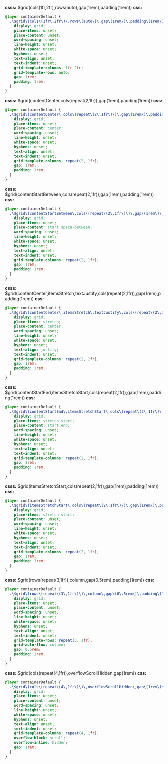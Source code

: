 **csss:** $grid(cols(1fr,2fr),rows(auto),gap(1rem),padding(1rem))
**css:**
```css
@layer containerDefault {
  .\$grid\(cols\(1fr\,2fr\)\,rows\(auto\)\,gap\(1rem\)\,padding\(1rem\)\) {
    display: grid;
    place-items: unset;
    place-content: unset;
    word-spacing: unset;
    line-height: unset;
    white-space: unset;
    hyphens: unset;
    text-align: unset;
    text-indent: unset;
    grid-template-columns: 1fr 2fr;
    grid-template-rows: auto;
    gap: 1rem;
    padding: 1rem;
  }
}
```

**csss:** $grid(contentCenter,cols(repeat(2,1fr)),gap(1rem),padding(1rem))
**css:**
```css
@layer containerDefault {
  .\$grid\(contentCenter\,cols\(repeat\(2\,1fr\)\)\,gap\(1rem\)\,padding\(1rem\)\) {
    display: grid;
    place-items: unset;
    place-content: center;
    word-spacing: unset;
    line-height: unset;
    white-space: unset;
    hyphens: unset;
    text-align: unset;
    text-indent: unset;
    grid-template-columns: repeat(2, 1fr);
    gap: 1rem;
    padding: 1rem;
  }
}
```

**csss:** $grid(contentStartBetween,cols(repeat(2,1fr)),gap(1rem),padding(1rem))
**css:**
```css
@layer containerDefault {
  .\$grid\(contentStartBetween\,cols\(repeat\(2\,1fr\)\)\,gap\(1rem\)\,padding\(1rem\)\) {
    display: grid;
    place-items: unset;
    place-content: start space-between;
    word-spacing: unset;
    line-height: unset;
    white-space: unset;
    hyphens: unset;
    text-align: unset;
    text-indent: unset;
    grid-template-columns: repeat(2, 1fr);
    gap: 1rem;
    padding: 1rem;
  }
}
```

**csss:** $grid(contentCenter,itemsStretch,textJustify,cols(repeat(2,1fr)),gap(1rem),padding(1rem))
**css:**
```css
@layer containerDefault {
  .\$grid\(contentCenter\,itemsStretch\,textJustify\,cols\(repeat\(2\,1fr\)\)\,gap\(1rem\)\,padding\(1rem\)\) {
    display: grid;
    place-items: stretch;
    place-content: center;
    word-spacing: unset;
    line-height: unset;
    white-space: unset;
    hyphens: unset;
    text-align: justify;
    text-indent: unset;
    grid-template-columns: repeat(2, 1fr);
    gap: 1rem;
    padding: 1rem;
  }
}
```

**csss:** $grid(contentStartEnd,itemsStretchStart,cols(repeat(2,1fr)),gap(1rem),padding(1rem))
**css:**
```css
@layer containerDefault {
  .\$grid\(contentStartEnd\,itemsStretchStart\,cols\(repeat\(2\,1fr\)\)\,gap\(1rem\)\,padding\(1rem\)\) {
    display: grid;
    place-items: stretch start;
    place-content: start end;
    word-spacing: unset;
    line-height: unset;
    white-space: unset;
    hyphens: unset;
    text-align: unset;
    text-indent: unset;
    grid-template-columns: repeat(2, 1fr);
    gap: 1rem;
    padding: 1rem;
  }
}
```

**csss:** $grid(itemsStretchStart,cols(repeat(2,1fr)),gap(1rem),padding(1rem))
**css:**
```css
@layer containerDefault {
  .\$grid\(itemsStretchStart\,cols\(repeat\(2\,1fr\)\)\,gap\(1rem\)\,padding\(1rem\)\) {
    display: grid;
    place-items: stretch start;
    place-content: unset;
    word-spacing: unset;
    line-height: unset;
    white-space: unset;
    hyphens: unset;
    text-align: unset;
    text-indent: unset;
    grid-template-columns: repeat(2, 1fr);
    gap: 1rem;
    padding: 1rem;
  }
}
```

**csss:** $grid(rows(repeat(3,1fr)),column,gap(0.5rem),padding(1rem))
**css:**
```css
@layer containerDefault {
  .\$grid\(rows\(repeat\(3\,1fr\)\)\,column\,gap\(0\.5rem\)\,padding\(1rem\)\) {
    display: grid;
    place-items: unset;
    place-content: unset;
    word-spacing: unset;
    line-height: unset;
    white-space: unset;
    hyphens: unset;
    text-align: unset;
    text-indent: unset;
    grid-template-rows: repeat(3, 1fr);
    grid-auto-flow: column;
    gap: 0.5rem;
    padding: 1rem;
  }
}
```

**csss:** $grid(cols(repeat(4,1fr)),overflowScrollHidden,gap(1rem))
**css:**
```css
@layer containerDefault {
  .\$grid\(cols\(repeat\(4\,1fr\)\)\,overflowScrollHidden\,gap\(1rem\)\) {
    display: grid;
    place-items: unset;
    place-content: unset;
    word-spacing: unset;
    line-height: unset;
    white-space: unset;
    hyphens: unset;
    text-align: unset;
    text-indent: unset;
    grid-template-columns: repeat(4, 1fr);
    overflow-block: scroll;
    overflow-inline: hidden;
    gap: 1rem;
  }
}
```